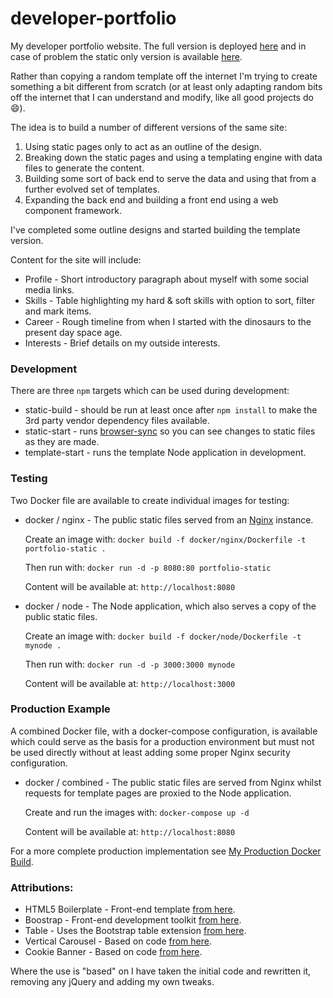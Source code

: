 # developer-portfolio

My developer portfolio website. The full version is deployed [here](https://jurassic-john.site) and in case of problem the static
only version is available [here](https://ratjuggler.github.io/developer-portfolio/).

Rather than copying a random template off the internet I'm trying to create something a bit different from scratch (or at least 
only adapting random bits off the internet that I can understand and modify, like all good projects do 😄).

The idea is to build a number of different versions of the same site:

1. Using static pages only to act as an outline of the design. 
2. Breaking down the static pages and using a templating engine with data files to generate the content.
3. Building some sort of back end to serve the data and using that from a further evolved set of templates.
4. Expanding the back end and building a front end using a web component framework.

I've completed some outline designs and started building the template version.

Content for the site will include:

- Profile - Short introductory paragraph about myself with some social media links.
- Skills - Table highlighting my hard & soft skills with option to sort, filter and mark items.
- Career - Rough timeline from when I started with the dinosaurs to the present day space age.
- Interests - Brief details on my outside interests. 

### Development

There are three `npm` targets which can be used during development:

- static-build - should be run at least once after `npm install` to make the 3rd party vendor dependency files available.
- static-start - runs [browser-sync](https://browsersync.io/) so you can see changes to static files as they are made.
- template-start - runs the template Node application in development.

### Testing

Two Docker file are available to create individual images for testing:
 
- docker / nginx - The public static files served from an [Nginx](https://www.nginx.com/) instance. 
  
  Create an image with: `docker build -f docker/nginx/Dockerfile -t portfolio-static .`
   
  Then run with: `docker run -d -p 8080:80 portfolio-static`

  Content will be available at: `http://localhost:8080`


- docker / node - The Node application, which also serves a copy of the public static files.
  
  Create an image with: `docker build -f docker/node/Dockerfile -t mynode .`

  Then run with: `docker run -d -p 3000:3000 mynode`

  Content will be available at: `http://localhost:3000`

### Production Example

A combined Docker file, with a docker-compose configuration, is available which could serve as the basis for a production
environment but must not be used directly without at least adding some proper Nginx security configuration.

- docker / combined - The public static files are served from Nginx whilst requests for template pages are proxied to the Node 
  application.
  
  Create and run the images with: `docker-compose up -d`

  Content will be available at: `http://localhost:8080`

For a more complete production implementation see [My Production Docker Build](https://github.com/RatJuggler/my-production-docker-build).

### Attributions:

- HTML5 Boilerplate - Front-end template [from here](https://html5boilerplate.com/).
- Boostrap - Front-end development toolkit [from here](https://getbootstrap.com/).
- Table - Uses the Bootstrap table extension [from here](https://bootstrap-table.com/).
- Vertical Carousel - Based on code [from here](https://www.codeply.com/p/JxZ8htyOFN).
- Cookie Banner - Based on code [from here](https://github.com/kolappannathan/bootstrap-cookie-banner).

Where the use is "based" on I have taken the initial code and rewritten it, removing any jQuery and adding my own tweaks.

